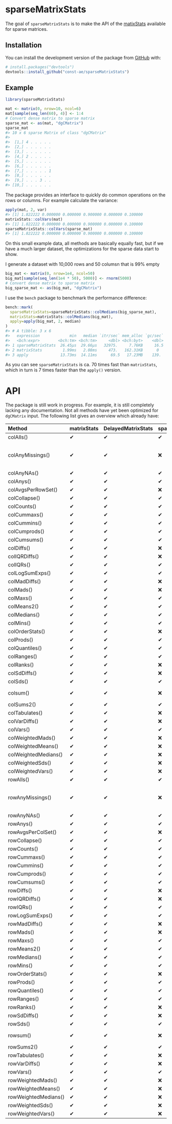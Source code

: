 
<!-- README.md is generated from README.Rmd. Please edit that file -->

# sparseMatrixStats

<!-- badges: start -->

<!-- badges: end -->

The goal of `sparseMatrixStats` is to make the API of the
[matixStats](https://github.com/HenrikBengtsson/matrixStats) available
for sparse matrices.

## Installation

You can install the development version of the package from
[GitHub](https://github.com/const-ae/sparseMatrixStats) with:

``` r
# install.packages("devtools")
devtools::install_github("const-ae/sparseMatrixStats")
```

## Example

``` r
library(sparseMatrixStats)
```

``` r
mat <- matrix(0, nrow=10, ncol=6)
mat[sample(seq_len(60), 4)] <- 1:4
# Convert dense matrix to sparse matrix
sparse_mat <- as(mat, "dgCMatrix")
sparse_mat
#> 10 x 6 sparse Matrix of class "dgCMatrix"
#>                  
#>  [1,] 4 . . . . .
#>  [2,] . . . . . .
#>  [3,] . . . . . .
#>  [4,] 2 . . . . .
#>  [5,] . . . . . .
#>  [6,] . . . . . .
#>  [7,] . . . . . 1
#>  [8,] . . . . . .
#>  [9,] . . . 3 . .
#> [10,] . . . . . .
```

The package provides an interface to quickly do common operations on the
rows or columns. For example calculate the variance:

``` r
apply(mat, 2, var)
#> [1] 1.822222 0.000000 0.000000 0.900000 0.000000 0.100000
matrixStats::colVars(mat)
#> [1] 1.822222 0.000000 0.000000 0.900000 0.000000 0.100000
sparseMatrixStats::colVars(sparse_mat)
#> [1] 1.822222 0.000000 0.000000 0.900000 0.000000 0.100000
```

On this small example data, all methods are basically equally fast, but
if we have a much larger dataset, the optimizations for the sparse data
start to show.

I generate a dataset with 10,000 rows and 50 columsn that is 99% empty

``` r
big_mat <- matrix(0, nrow=1e4, ncol=50)
big_mat[sample(seq_len(1e4 * 50), 5000)] <- rnorm(5000)
# Convert dense matrix to sparse matrix
big_sparse_mat <- as(big_mat, "dgCMatrix")
```

I use the `bench` package to benchmark the performance difference:

``` r
bench::mark(
  sparseMatrixStats=sparseMatrixStats::colMedians(big_sparse_mat),
  matrixStats=matrixStats::colMedians(big_mat),
  apply=apply(big_mat, 2, median)
)
#> # A tibble: 3 x 6
#>   expression             min   median `itr/sec` mem_alloc `gc/sec`
#>   <bch:expr>        <bch:tm> <bch:tm>     <dbl> <bch:byt>    <dbl>
#> 1 sparseMatrixStats  26.45µs  29.66µs   32975.     7.76KB     16.5
#> 2 matrixStats         1.99ms   2.08ms     473.   162.31KB      0  
#> 3 apply              13.73ms  14.11ms      69.5   17.23MB    139.
```

As you can see `sparseMatrixStats` is ca. 70 times fast than
`matrixStats`, which in turn is 7 times faster than the `apply()`
version.

# API

The package is still work in progress. For example, it is still
completely lacking any documentation. Not all methods have yet been
optimized for `dgCMatrix` input. The following list gives an overview
which already
have:

| Method               | matrixStats | DelayedMatrixStats | sparseMatrixStats | Notes                                    |
| :------------------- | :---------- | :----------------- | :---------------- | :--------------------------------------- |
| colAlls()            | ✔           | ✔                  | ✔                 |                                          |
| colAnyMissings()     | ✔           | ✔                  | ❌                 | Not implemented because it is deprecated |
| colAnyNAs()          | ✔           | ✔                  | ✔                 |                                          |
| colAnys()            | ✔           | ✔                  | ✔                 |                                          |
| colAvgsPerRowSet()   | ✔           | ✔                  | ❌                 |                                          |
| colCollapse()        | ✔           | ✔                  | ✔                 |                                          |
| colCounts()          | ✔           | ✔                  | ✔                 |                                          |
| colCummaxs()         | ✔           | ✔                  | ✔                 |                                          |
| colCummins()         | ✔           | ✔                  | ✔                 |                                          |
| colCumprods()        | ✔           | ✔                  | ✔                 |                                          |
| colCumsums()         | ✔           | ✔                  | ✔                 |                                          |
| colDiffs()           | ✔           | ✔                  | ❌                 |                                          |
| colIQRDiffs()        | ✔           | ✔                  | ❌                 |                                          |
| colIQRs()            | ✔           | ✔                  | ✔                 |                                          |
| colLogSumExps()      | ✔           | ✔                  | ✔                 |                                          |
| colMadDiffs()        | ✔           | ✔                  | ❌                 |                                          |
| colMads()            | ✔           | ✔                  | ❌                 |                                          |
| colMaxs()            | ✔           | ✔                  | ✔                 |                                          |
| colMeans2()          | ✔           | ✔                  | ✔                 |                                          |
| colMedians()         | ✔           | ✔                  | ✔                 |                                          |
| colMins()            | ✔           | ✔                  | ✔                 |                                          |
| colOrderStats()      | ✔           | ✔                  | ❌                 |                                          |
| colProds()           | ✔           | ✔                  | ✔                 |                                          |
| colQuantiles()       | ✔           | ✔                  | ✔                 |                                          |
| colRanges()          | ✔           | ✔                  | ✔                 |                                          |
| colRanks()           | ✔           | ✔                  | ❌                 |                                          |
| colSdDiffs()         | ✔           | ✔                  | ❌                 |                                          |
| colSds()             | ✔           | ✔                  | ✔                 |                                          |
| colsum()             | ✔           | ✔                  | ❌                 | Base R function                          |
| colSums2()           | ✔           | ✔                  | ✔                 |                                          |
| colTabulates()       | ✔           | ✔                  | ❌                 |                                          |
| colVarDiffs()        | ✔           | ✔                  | ❌                 |                                          |
| colVars()            | ✔           | ✔                  | ✔                 |                                          |
| colWeightedMads()    | ✔           | ✔                  | ❌                 |                                          |
| colWeightedMeans()   | ✔           | ✔                  | ❌                 |                                          |
| colWeightedMedians() | ✔           | ✔                  | ❌                 |                                          |
| colWeightedSds()     | ✔           | ✔                  | ❌                 |                                          |
| colWeightedVars()    | ✔           | ✔                  | ❌                 |                                          |
| rowAlls()            | ✔           | ✔                  | ✔                 |                                          |
| rowAnyMissings()     | ✔           | ✔                  | ❌                 | Not implemented because it is deprecated |
| rowAnyNAs()          | ✔           | ✔                  | ✔                 |                                          |
| rowAnys()            | ✔           | ✔                  | ✔                 |                                          |
| rowAvgsPerColSet()   | ✔           | ✔                  | ❌                 |                                          |
| rowCollapse()        | ✔           | ✔                  | ✔                 |                                          |
| rowCounts()          | ✔           | ✔                  | ✔                 |                                          |
| rowCummaxs()         | ✔           | ✔                  | ✔                 |                                          |
| rowCummins()         | ✔           | ✔                  | ✔                 |                                          |
| rowCumprods()        | ✔           | ✔                  | ✔                 |                                          |
| rowCumsums()         | ✔           | ✔                  | ✔                 |                                          |
| rowDiffs()           | ✔           | ✔                  | ❌                 |                                          |
| rowIQRDiffs()        | ✔           | ✔                  | ❌                 |                                          |
| rowIQRs()            | ✔           | ✔                  | ✔                 |                                          |
| rowLogSumExps()      | ✔           | ✔                  | ✔                 |                                          |
| rowMadDiffs()        | ✔           | ✔                  | ❌                 |                                          |
| rowMads()            | ✔           | ✔                  | ❌                 |                                          |
| rowMaxs()            | ✔           | ✔                  | ✔                 |                                          |
| rowMeans2()          | ✔           | ✔                  | ✔                 |                                          |
| rowMedians()         | ✔           | ✔                  | ✔                 |                                          |
| rowMins()            | ✔           | ✔                  | ✔                 |                                          |
| rowOrderStats()      | ✔           | ✔                  | ❌                 |                                          |
| rowProds()           | ✔           | ✔                  | ✔                 |                                          |
| rowQuantiles()       | ✔           | ✔                  | ✔                 |                                          |
| rowRanges()          | ✔           | ✔                  | ✔                 |                                          |
| rowRanks()           | ✔           | ✔                  | ❌                 |                                          |
| rowSdDiffs()         | ✔           | ✔                  | ❌                 |                                          |
| rowSds()             | ✔           | ✔                  | ✔                 |                                          |
| rowsum()             | ✔           | ✔                  | ❌                 | Base R function                          |
| rowSums2()           | ✔           | ✔                  | ✔                 |                                          |
| rowTabulates()       | ✔           | ✔                  | ❌                 |                                          |
| rowVarDiffs()        | ✔           | ✔                  | ❌                 |                                          |
| rowVars()            | ✔           | ✔                  | ✔                 |                                          |
| rowWeightedMads()    | ✔           | ✔                  | ❌                 |                                          |
| rowWeightedMeans()   | ✔           | ✔                  | ❌                 |                                          |
| rowWeightedMedians() | ✔           | ✔                  | ❌                 |                                          |
| rowWeightedSds()     | ✔           | ✔                  | ❌                 |                                          |
| rowWeightedVars()    | ✔           | ✔                  | ❌                 |                                          |
